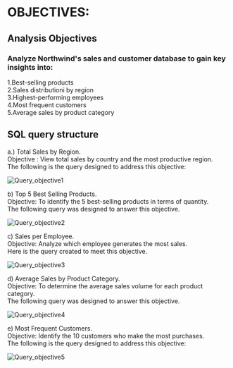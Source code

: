 
# OBJECTIVES:

## Analysis Objectives

### Analyze Northwind's sales and customer database to gain key insights into:

1.Best-selling products<br/>
2.Sales distributioni by region<br/>
3.Highest-performing employees<br/>
4.Most frequent customers<br/>
5.Average sales by product category<br/>



## SQL query structure<br/>

a.) Total Sales by Region. <br/>
Objective : View total sales by country and the most productive region.<br/>
The following is the query designed to address this objective:<br/>


![Query_objective1](https://github.com/user-attachments/assets/4b523e15-b358-439b-a754-4b01556cdf8b)




b) Top 5 Best Selling Products.<br/>
Objective: To identify the 5 best-selling products in terms of quantity.<br/>
The following query was designed to answer this objective.<br/>



![Query_objective2](https://github.com/user-attachments/assets/d47c571c-4b87-4c5b-9e81-65de69677caa)


c) Sales per Employee.<br/>
Objective: Analyze which employee generates the most sales.<br/>
Here is the query created to meet this objective.<br/>





![Query_objective3](https://github.com/user-attachments/assets/e3caaa4f-1fc2-4a7c-af0f-b47da6aeced0)



d) Average Sales by Product Category.<br/>
Objective: To determine the average sales volume for each product category.<br/>
The following query was designed to answer this objective.<br/>





![Query_objective4](https://github.com/user-attachments/assets/59e14169-cfa1-4c64-bda1-c82cb35eb38c)




e) Most Frequent Customers.<br/>
Objective: Identify the 10 customers who make the most purchases.<br/>
The following is the query designed to address this objective:<br/>






![Query_objective5](https://github.com/user-attachments/assets/b431cbff-c9b5-4d5b-9e7f-5410ba5f2760)









